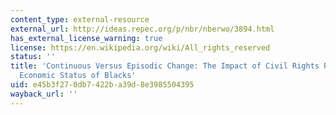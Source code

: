 ```yaml
---
content_type: external-resource
external_url: http://ideas.repec.org/p/nbr/nberwo/3894.html
has_external_license_warning: true
license: https://en.wikipedia.org/wiki/All_rights_reserved
status: ''
title: 'Continuous Versus Episodic Change: The Impact of Civil Rights Policy on the
  Economic Status of Blacks'
uid: e45b3f27-0db7-422b-a39d-8e3985504395
wayback_url: ''
---
```

